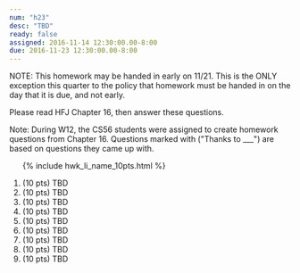 ```yaml
---
num: "h23"
desc: "TBD"
ready: false
assigned: 2016-11-14 12:30:00.00-8:00
due: 2016-11-23 12:30:00.00-8:00
---
```


NOTE: This homework may be handed in early on 11/21.  This is the ONLY
exception this quarter to the policy that homework must be handed in
on the day that it is due, and not early.

Please read <span data-hfj="16">HFJ Chapter 16</span>, then answer these questions.

Note: During W12, the CS56 students were assigned to create homework questions from Chapter 16.  Questions marked with ("Thanks to ___") are based on questions they came up with. 

<ol>

{% include hwk_li_name_10pts.html %}

<li>(10 pts) TBD</li>
<li>(10 pts) TBD</li>
<li>(10 pts) TBD</li>
<li>(10 pts) TBD</li>

<li>(10 pts) TBD</li>
<li>(10 pts) TBD</li>
<li>(10 pts) TBD</li>
<li>(10 pts) TBD</li>
<li>(10 pts) TBD</li>

</ol>

<div style="display:none;"> https://UCSB-CS56-F16.github.io/hwk/h21 </div>
